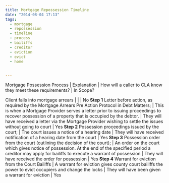 ```yaml
---
title: Mortgage Repossession Timeline
date: "2014-08-04 17:13"
tags:
  - mortgage
  - repossession
  - timeline
  - process
  - bailiffs
  - creditor
  - eviction
  - evict
  - home
  

---
```


Mortgage Possession Process |	Explanation	| How will a caller to CLA know they meet these requirements?	| In Scope?

Client falls into mortgage arrears | | | No
**Step 1** Letter before action, as required by the Mortgage Arrears Pre Action Protocol in Debt Matters; | This is when a Mortgage Provider serves a letter prior to issuing proceedings to recover possession of a property that is occupied by the debtor. | They will have received a letter via the Mortgage Provider wishing to settle the issues without going to court | Yes
**Step 2** Possession proceedings issued by the court; | The court issues a notice of a hearing date	 | They will have received notification of a hearing date from the court	| Yes
**Step 3** Possession order from the court (outlining the decision of the court); | An order on the court which gives notice of possession. At the end of the specified period a creditor may apply for bailiffs to execute a warrant of possession	 | They will have received the order for possession	 | Yes
**Step 4** Warrant for eviction from the Court Bailiffs | A warrant for eviction gives county court bailiffs the power to evict occupiers and change the locks	 | They will have been given a warrant for eviction	 | Yes

